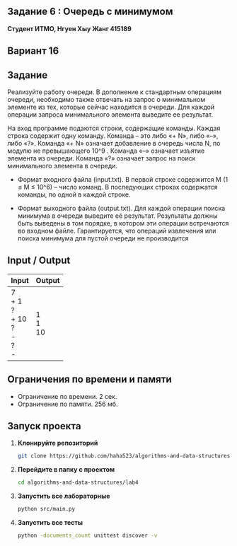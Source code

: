 ## Задание 6 : Очередь с минимумом
 

**Студент ИТМО,  Нгуен Хыу Жанг  415189**  

## Вариант 16

## Задание

Реализуйте работу очереди. В дополнение к стандартным операциям очереди, необходимо также отвечать на запрос о минимальном элементе из тех, которые сейчас находится в очереди. Для каждой операции запроса минимального элемента выведите ее результат.

На вход программе подаются строки, содержащие команды. Каждая строка содержит одну команду. Команда – это либо «+ N», либо «–», либо «?». Команда «+ N» означает добавление в очередь числа N, по модулю не превышающего 10^9 . Команда «–» означает изъятие элемента из очереди. Команда «?» означает запрос на поиск минимального элемента в очереди.

- Формат входного файла (input.txt). В первой строке содержится M (1 ≤ M ≤ 10^6) – число команд. В последующих строках содержатся команды, по одной в каждой строке.

- Формат выходного файла (output.txt). Для каждой операции поиска минимума в очереди выведите её результат. Результаты должны быть выведены в том порядке, в котором эти операции встречаются во входном файле. Гарантируется, что операций извлечения или поиска минимума для пустой очереди не производится

  
## Input / Output 

| Input                                             | Output                               |   
|---------------------------------------------------|--------------------------------------|
| 7<br/>+ 1<br/>?<br/>+ 10<br/>?<br/>-<br/>?<br/>-  | 1<br/>1<br/>10                       |




## Ограничения по времени и памяти

- Ограничение по времени. 2 сек.
- Ограничение по памяти. 256 мб.


## Запуск проекта
1. **Клонируйте репозиторий**
   ```bash
   git clone https://github.com/haha523/algorithms-and-data-structures.git
   ```
2. **Перейдите в папку с проектом**
   ```bash
   cd algorithms-and-data-structures/lab4
   ```
3. **Запустить все лабораторные**
    ```bash
   python src/main.py
   ```
4. **Запустить все тесты**
    ```bash
   python -documents_count unittest discover -v
   ```


